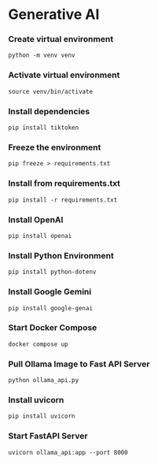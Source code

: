 # Generative AI

### Create virtual environment

```python -m venv venv```

### Activate virtual environment

```source venv/bin/activate```

### Install dependencies

```pip install tiktoken```

### Freeze the environment

```pip freeze > requirements.txt```

### Install from requirements.txt

```pip install -r requirements.txt```

### Install OpenAI

```pip install openai```

### Install Python Environment

```pip install python-dotenv```

### Install Google Gemini

```pip install google-genai```

### Start Docker Compose

```docker compose up```

### Pull Ollama Image to Fast API Server

```python ollama_api.py```

### Install uvicorn

```pip install uvicorn```

### Start FastAPI Server

```uvicorn ollama_api:app --port 8000```
